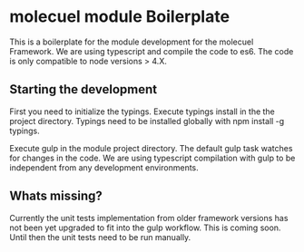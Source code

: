 # molecuel module Boilerplate

This is a boilerplate for the module development for the molecuel Framework. We are using typescript and compile the code to es6. The code is only compatible to node versions > 4.X.

## Starting the development

First you need to initialize the typings. Execute typings install in the the project directory. Typings need to be installed globally with npm install -g typings.

Execute gulp in the module project directory. The default gulp task watches for changes in the code. We are using typescript compilation with gulp to be independent from any development environments.

## Whats missing?

Currently the unit tests implementation from older framework versions has not been yet upgraded to fit into the gulp workflow. This is coming soon. Until then the unit tests need to be run manually.
